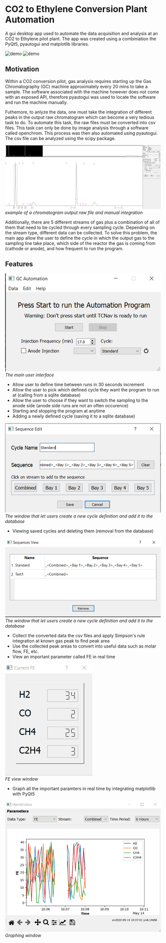 # CO2 to Ethylene Conversion Plant Automation
A gui desktop app used to automate the data acquisition and analysis at an CO2 to Ethylene pilot plant. The app was created using a combiniation the PyQt5, pyautogui and matplotlib libraries. 

![demo](https://media.giphy.com/media/fwWIj4aV3sTVQ3q4V5/giphy.gif)
![demo](https://media.giphy.com/media/lNLqYjPlkGNwbvKhVk/giphy.gif)

## Motivation
Within a CO2 conversion pilot, gas analysis requires starting up the Gas Chromatography (GC) machine approximately every 20 mins to take a sample. The software associated with the machine however does not come with an exposed API, therefore pyautogui was used to locate the software and run the machine manually. 

Futhemore, to anlyze the data, one must take the integration of different peaks in the output raw chromatogram which can become a very tedious task to do. To automate this task, the raw files must be converted into csv files. This task can only be done by image analysis through a software called openchrom. This process was then also automated using pyautogui. The csv file can be analyzed using the scipy package.

![GC chromatogram example](integration.PNG)<br/>
*example of a chromatogram output raw file and manual integration*

Additionally, there are 5 different streams of gas plus a combination of all of them that need to be cycled through every sampling cycle. Depending on the stream type, different data can be collected. To solve this problem, the main app allow the user to define the cycle in which the output gas to the sampling line take place, which side of the reactor the gas is coming from (cathode or anode), and how frequent to run the program. 

## Features
![Main Application User Interface](maindemo.png)<br/>
*The main user interface*

* Allow user to define time between runs in 30 seconds increment
* Allow the user to pick which defined cycle they want the program to run at (calling from a sqlite database)
* Allow the user to choose if they want to switch the sampling to the anode side (anode side runs are not an often occurence)
* Starting and stopping the program at anytime
* Adding a newly defined cycle (saving it to a sqlite database)

![Sequence Edit User Interface](seqEdemo.png)<br/>
*The window that let users create a new cycle definition and add it to the database*

* Viewing saved cycles and deleting them (removal from the database)

![Sequence View User Interface](seqVDemo.png)<br/>
*The window that let users create a new cycle definition and add it to the database*

* Collect the converted data the csv files and apply Simpson's rule integration at known gas peak to find peak area
* Use the collected peak areas to convert into useful data such as molar flow, FE, etc.
* View an important parameter called FE in real time

![FE View User Interface](FEDemo.gif)<br/>
*FE view window*

* Graph all the important paramters in real time by integrating matplotlib with PyQt5

![Graphing User Interface](GraphDemo.gif)<br/>
*Graphing window*
